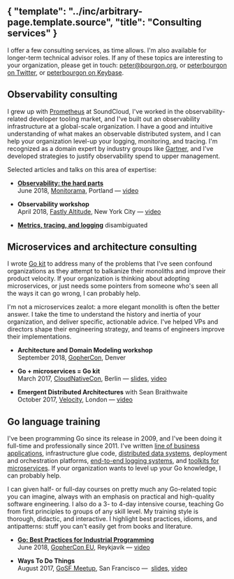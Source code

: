 {
	"template": "../inc/arbitrary-page.template.source",
    "title": "Consulting services"
}
---

I offer a few consulting services, as time allows.
I'm also available for longer-term technical advisor roles.
If any of these topics are interesting to your organization, please get in touch:
 [peter@bourgon.org](mailto:peter@bourgon.org), or
 [peterbourgon on Twitter](https://twitter.com/peterbourgon), or
 [peterbourgon on Keybase](https://keybase.io/peterbourgon).

## Observability consulting

I grew up with [Prometheus](https://prometheus.io) at SoundCloud, I've worked
in the observability-related developer tooling market, and I've built out an
observability infrastructure at a global-scale organization. I have a good and
intuitive understanding of what makes an observable distributed system, and I
can help your organization level-up your logging, monitoring, and tracing. I'm
recognized as a domain expert by industry groups like
[Gartner](https://www.gartner.com/doc/3868219/monitoring-modern-services-infrastructure),
and I've developed strategies to justify observability spend to upper
management.

Selected articles and talks on this area of expertise:

- **[Observability: the hard parts](/observability-the-hard-parts/)** <br/>
    June 2018, [Monitorama](http://monitorama.com/), Portland — [video](https://vimeo.com/274820991)

- **Observability workshop** <br/>
    April 2018, [Fastly Altitude](https://fastly.com/altitude-nyc), New York City — [video](https://vimeo.com/267641392) <br/>

- **[Metrics, tracing, and logging](/blog/2017/02/21/metrics-tracing-and-logging.html)** disambiguated

## Microservices and architecture consulting

I wrote [Go kit](https://gokit.io) to address many of the problems that I've
seen confound organizations as they attempt to balkanize their monoliths and
improve their product velocity. If your organization is thinking about adopting
microservices, or just needs some pointers from someone who's seen all the ways
it can go wrong, I can probably help.

I'm not a microservices zealot: a more elegant monolith is often the better
answer. I take the time to understand the history and inertia of your
organization, and deliver specific, actionable advice. I've helped VPs and
directors shape their engineering strategy, and teams of engineers improve their
implementations.

- **Architecture and Domain Modeling workshop** <br/>
    September 2018, [GopherCon](https://gophercon.com), Denver

- **Go + microservices = Go kit** <br/>
    March 2017, [CloudNativeCon](https://cloudnativeeu2017.sched.com/), Berlin —
    [slides](https://speakerdeck.com/peterbourgon/go-plus-microservices-equals-go-kit), [video](https://www.youtube.com/watch?v=NX0sHF8ZZgw)

- **Emergent Distributed Architectures** with Sean Braithwaite <br/>
    October 2017, [Velocity](https://conferences.oreilly.com/velocity/vl-eu), London —
    [video](https://www.youtube.com/watch?v=5itZckAt-2A)

## Go language training

I've been programming Go since its release in 2009, and I've been doing it full-time and professionally since 2011.
I've written
 [line of business applications](https://developers.soundcloud.com/blog/architecture-behind-our-new-search-and-explore-experience),
 infrastructure glue code,
 [distributed data systems](https://github.com/soundcloud/roshi),
 deployment and orchestration platforms, 
 [end-to-end logging systems](/ok-log), and
 [toolkits for microservices](https://github.com/go-kit/kit).
If your organization wants to level up your Go knowledge, I can probably help. 

I can given half- or full-day courses on pretty much any Go-related topic you
can imagine, always with an emphasis on practical and high-quality software
engineering. I also do a 3- to 4-day intensive course, teaching Go from first
principles to groups of any skill level. My training style is thorough,
didactic, and interactive. I highlight best practices, idioms, and antipatterns:
stuff you can't easily get from books and literature.

- **[Go: Best Practices for Industrial Programming](/go-for-industrial-programming/)** <br/>
    June 2018, [GopherCon EU](https://gophercon.is/), Reykjavík — [video](https://www.youtube.com/watch?v=PTE4VJIdHPg)

- **Ways To Do Things** <br/>
    August 2017, [GoSF Meetup](https://www.meetup.com/golangsf/), San Francisco — 
     [slides](https://speakerdeck.com/peterbourgon/ways-to-do-things), [video](https://www.youtube.com/watch?v=LHe1Cb_Ud_M)

